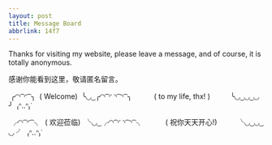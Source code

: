 ```yaml
---
layout: post
title: Message Board
abbrlink: 14f7
---
```

Thanks for visiting my website, please leave a message, and of course, it is totally anonymous.

感谢你能看到这里，敬请匿名留言。



​		╭◜◝ ͡ ◜ ͡ ╮
​		( Welcome)
​		╰◟◞ ͜ ╭◜◝ ͡ ◜ ◝ ͡ ◝ ͡ ╮
​		　 　 ( to my life, thx! )
​		　　 ╰◟◞ ͜ ◟◞ ͜ ◟◞ ╯
​		₍ᐢ..ᐢ₎ᐝ

​		╭◜◝ ͡ ◜ ͡ ╮
​		( 欢迎莅临)
​		╰◟◞ ͜ ╭◜◝ ͡ ◜ ◝ ͡ ◝ ͡ ╮
​		　 　 ( 祝你天天开心!)
​		　　 ╰◟◞ ͜ ◟◞ ͜ ◟◞ ╯
​		₍ᐢ..ᐢ₎ᐝ